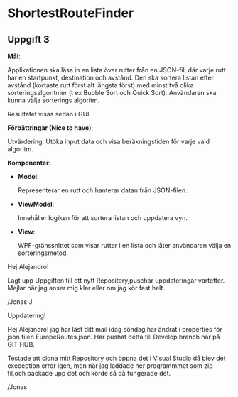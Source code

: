 # ShortestRouteFinder

## Uppgift 3

**Mål**: 

Applikationen ska läsa in en lista över rutter från en JSON-fil, där varje rutt har en startpunkt, destination och avstånd. 
Den ska sortera listan efter avstånd (kortaste rutt först alt längsta först) med minst två olika sorteringsalgoritmer (t ex Bubble Sort och Quick Sort). 
Användaren ska kunna välja sorterings algoritm.

Resultatet visas sedan i GUI.

**Förbättringar (Nice to have)**:

Utvärdering: Utöka input data och visa beräkningstiden för varje vald algoritm.


**Komponenter**:

- **Model**: 

  Representerar en rutt och hanterar datan från JSON-filen.
  
- **ViewModel**: 

  Innehåller logiken för att sortera listan och uppdatera vyn.
  
- **View**: 

  WPF-gränssnittet som visar rutter i en lista och låter användaren välja en sorteringsmetod.


Hej Alejandro!
  
  Lagt upp Uppgiften till ett nytt Repository,puschar uppdateringar vartefter. Mejlar när jag anser mig klar eller om jag kör fast helt.

  /Jonas J

  Uppdatering!

  Hej Alejandro! jag har läst ditt mail idag söndag,har ändrat i properties för json filen EuropeRoutes.json. Har pushat detta till Develop branch här på GIT HUB.

  Testade att clona mitt Repository och öppna det i Visual Studio då blev det exeception error igen, men när jag laddade ner programmmet som zip fil,och packade upp det och körde så då fungerade det.

  /Jonas
  
